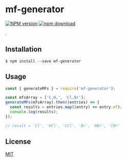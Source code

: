 # mf-generator

[![NPM version][npm-image]][npm-url]
[![npm download][download-image]][download-url]

.

## Installation

`$ npm install --save mf-generator`

## Usage

```js
const { generateMFs } = require('mf-generator');

const mfsArray = ['C,H,', 'Cl,Br'];
generateMFs(mfsArray).then((entries) => {
  const results = entries.map((entry) => entry.mf);
  console.log(results);
});

// result = 'Cl', 'HCl', 'CCl', 'Br', 'HBr', 'CBr'
```

## License

[MIT](./LICENSE)

[npm-image]: https://img.shields.io/npm/v/mf-generator.svg?style=flat-square
[npm-url]: https://www.npmjs.com/package/mf-generator
[download-image]: https://img.shields.io/npm/dm/mf-generator.svg?style=flat-square
[download-url]: https://www.npmjs.com/package/mf-generator
